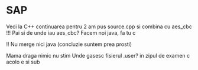 # SAP
Veci la C++ continuarea pentru 2
am pus source.cpp si combina cu aes_cbc
!!!
Pai si de unde iau aes_cbc?
Facem noi java, fa tu c

!! 
Nu merge nici java (concluzie suntem prea prosti)


Mama draga nimic nu stim
Unde gasesc fisierul .user?
in zipul de examen c acolo e si sub
